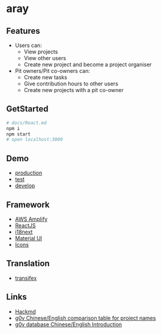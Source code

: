 # aray

## Features

- Users can:
  - View projects
  - View other users
  - Create new project and become a project organiser
- Pit owners/Pit co-owners can:
  - Create new tasks
  - Give contribution hours to other users
  - Create new projects with a pit co-owner

## GetStarted

```bash
# docs/React.md
npm i
npm start
# open localhost:3000
```

## Demo

- [production](https://aray.g0v.tw/)
- [test](https://tst.aray.g0v.dev/)
- [develop](https://dev.aray.g0v.dev/)

## Framework

- [AWS Amplify](https://docs.amplify.aws/)
- [ReactJS](https://reactjs.org/)
- [i18next](https://www.i18next.com/)
- [Material UI](https://material-ui.com/)
- [Icons](https://material-ui.com/components/material-icons/)

## Translation

- [transifex](https://www.transifex.com/g0v-ARAY/aray/dashboard/)

## Links

- [Hackmd](https://g0v.hackmd.io/vJ7_irbLRQGMYF29C9mZGA)
- [g0v Chinese/English comparison table for project names](https://docs.google.com/spreadsheets/d/1hFAl4CvtkPGAFY5QaXYXWki2GNXJkElebgonU3RHRdk/edit#gid=0)
- [g0v database Chinese/English Introduction](https://docs.google.com/spreadsheets/d/1C9-g1pvkfqBJbfkjPB0gvfBbBxVlWYJj6tTVwaI5_x8/edit#gid=0)
